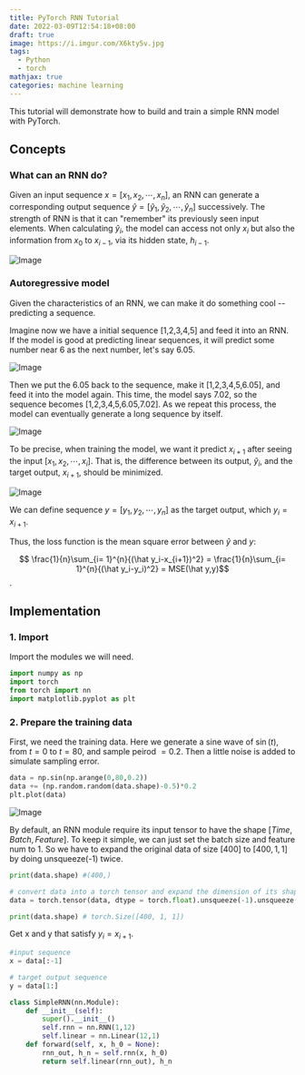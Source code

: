 ```yaml
---
title: PyTorch RNN Tutorial
date: 2022-03-09T12:54:18+08:00
draft: true
image: https://i.imgur.com/X6kty5v.jpg
tags:
  - Python
  - torch
mathjax: true
categories: machine learning
---
```


This tutorial will demonstrate how to build and train a simple RNN model with PyTorch.

## Concepts

### What can an RNN do?
 
Given an input sequence $x=[x_1,x_2,\cdots,x_{n}]$, an RNN can generate a corresponding output sequence $\hat y=[\hat y_1,\hat y_2,\cdots,\hat y_{n}]$ 
successively. The strength of RNN is that it can "remember" its previously seen input elements. When calculating $\hat y_i$, the model can access not only $x_i$ but also the information from $x_0$ to $x_{i-1}$, via its hidden state, $h_{i-1}$.


![Image](https://i.imgur.com/lw62OZL.png#center)

### Autoregressive model

Given the characteristics of an RNN, we can make it do something cool -- predicting a sequence. 

Imagine now we have a initial sequence [1,2,3,4,5] and feed it into an RNN. If the model is good at predicting linear sequences, it will predict some number near 6 as the next number, let's say 6.05. 

![Image](https://i.imgur.com/cCr0pSK.png)

Then we put the 6.05 back to the sequence, make it [1,2,3,4,5,6.05], and feed it into the model again. This time, the model says 7.02, so the sequence becomes [1,2,3,4,5,6.05,7.02]. As we repeat this process, the model can eventually generate a long sequence by itself.

![Image](https://i.imgur.com/UhcKdwA.png)

To be precise, when training the model, we want it predict $x_{i+1}$ after seeing the input $[x_1, x_2, \cdots,x_{i}]$. That is, the difference between its output, $\hat y_i$, and the target output, $x_{i+1}$, should be minimized.

![Image](https://i.imgur.com/jChTnLU.png#center)

We can define sequence $y =[ y_1, y_2,\cdots, y_{n}]$ as the target output, which $y_i = x_{i+1}$.

Thus, the loss function is the mean square error between $\hat y$ and $y$:

$$ \frac{1}{n}\sum_{i= 1}^{n}{(\hat y_i-x_{i+1})^2} = \frac{1}{n}\sum_{i= 1}^{n}{(\hat y_i-y_i)^2} = MSE(\hat y,y)$$.

## Implementation

### 1. Import
Import the modules we will need.
```python
import numpy as np
import torch
from torch import nn
import matplotlib.pyplot as plt
```

### 2. Prepare the training data
First, we need the training data. 
Here we generate a sine wave of $\sin(t)$, from $t=0$ to $t=80$, and sample peirod $=0.2$. Then a little noise is added to simulate sampling error.

```python
data = np.sin(np.arange(0,80,0.2))
data += (np.random.random(data.shape)-0.5)*0.2
plt.plot(data)
```
![Image](https://i.imgur.com/07PP9iu.jpg#centers)

By default, an RNN module require its input tensor to have the shape $[ Time, Batch, Feature ]$. To keep it simple, we can just set the 
batch size and feature num to 1. So we have to expand the original data of size $[400]$ to $[ 400, 1,1 ]$ by doing unsqueeze(-1) twice.
```python
print(data.shape) #(400,)

# convert data into a torch tensor and expand the dimension of its shape
data = torch.tensor(data, dtype = torch.float).unsqueeze(-1).unsqueeze(-1)

print(data.shape) # torch.Size([400, 1, 1])
```

Get x and y that satisfy $y_i = x_{i+1}$.

```python
#input sequence
x = data[:-1]

# target output sequence
y = data[1:]
```

```python
class SimpleRNN(nn.Module):
    def __init__(self):
        super().__init__()
        self.rnn = nn.RNN(1,12)
        self.linear = nn.Linear(12,1)
    def forward(self, x, h_0 = None):
        rnn_out, h_n = self.rnn(x, h_0)
        return self.linear(rnn_out), h_n
```